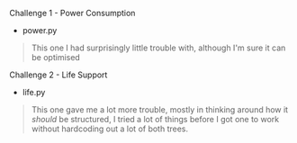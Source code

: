 Challenge 1 - Power Consumption 
 - power.py
> This one I had surprisingly little trouble with, although I'm sure it can be optimised

Challenge 2 - Life Support
 - life.py
> This one gave me a lot more trouble, mostly in thinking around how it *should* be structured, I tried a lot of things before I got one to work without hardcoding out a lot of both trees. 